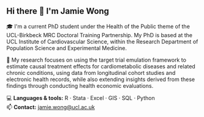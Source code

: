 ## Hi there 👋 I'm Jamie Wong

🎓 I'm a current PhD student under the Health of the Public theme of the UCL-Birkbeck MRC Doctoral Training Partnership. My PhD is based at the UCL Institute of Cardiovascular Science, within the Research Department of Population Science and Experimental Medicine.

🔬 My research focuses on using the target trial emulation framework to estimate causal treatment effects for cardiometabolic diseases and related chronic conditions, using data from longitudinal cohort studies and electronic health records, while also extending insights derived from these findings through conducting health economic evaluations.

💻 **Languages & tools:** R · Stata · Excel · GIS · SQL · Python  
📫 **Contact:** jamie.wong@ucl.ac.uk
